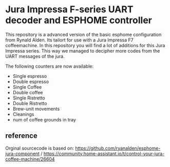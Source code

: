 


# Jura Impressa F-series UART decoder and ESPHOME controller

This repository is a advanced version of the basic esphome configuration from Rynald Alden. Its tailort for use with a Jura Impressa F7 coffeemachine.
In this repository you will find a lot of additions for this Jura Impressa series. This way we managed to decipher more codes from the UART messages of the jura.

The following counters are now available:

- Single espresso
- Double espresso
- Single Coffee
- Double coffee
- Single Ristretto
- Double Ristretto
- Brew-unit movements
- Cleanings
- num of coffee grounds in tray

## reference

Orginal sourcecode is based on: https://github.com/ryanalden/esphome-jura-component / https://community.home-assistant.io/t/control-your-jura-coffee-machine/26604